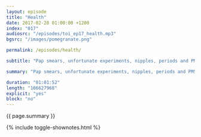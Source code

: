 ```yaml
---
layout: episode
title: "Health"
date: 2017-02-28 01:00:00 +1200
index: "017"
audiosrc: "/episodes/toi_ep17_health.mp3"
bgsrc: "/images/pomegranate.png"

permalink: /episodes/health/

subtitle: "Pap smears, unfortunate experiments, nipples, periods and PMS, naturopathy, pain scales and the nocebo effect. Content warning for 50:48 to 58:21 for really terrifying psychosomatic/skin related disorders - listen at your own peril!"

summary: "Pap smears, unfortunate experiments, nipples, periods and PMS, naturopathy, pain scales and the nocebo effect. **Content warning** for 50:48 to 58:21 for really terrifying psychosomatic/skin related disorders - listen at your own peril!"

duration: "01:01:52"
length: "106627968"
explicit: "yes"
block: "no" 
---
```

<section class="summary" markdown="1">

{{ page.summary }}

</section>

{% include toggle-shownotes.html %}

<section id="shownotes" class="hidden" markdown="1">


</section>
